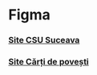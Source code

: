 # Figma
### [Site CSU Suceava](https://www.figma.com/file/WxFyuMlbQkDZBVFkc0NEK8/DI.MD2---CSU-Suceava-team-library?type=design&node-id=2312%3A302&mode=design&t=iQ5nw2RUrRsPEGQa-1)
### [Site Cărți de povești](https://www.figma.com/file/rw5WnQkjOQQM3ykqRHZpPC/P.-Bardului-Beedle?type=design&node-id=6%3A247&mode=design&t=q35o8YI9EWW71Ao8-1)
